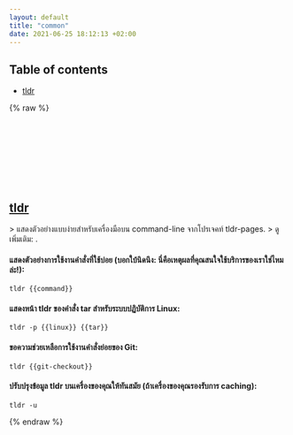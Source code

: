 ```yaml
---
layout: default
title: "common"
date: 2021-06-25 18:12:13 +02:00
---
```

## Table of contents
* <a href="#tldr">tldr</a>

{% raw %}
<h2 id="tldr">
  <a href="/th/common/tldr.html">tldr</a> <a href="#tldr"><svg class="icon">
    <use href="/assets/images/unicode_sprite.svg#link" />
  </svg></a>
</h2>
> แสดงตัวอย่างแบบง่ายสำหรับเครื่องมือบน command-line จากโปรเจคท์ tldr-pages.
> ดูเพิ่มเติม: <https://tldr.sh>.

#### แสดงตัวอย่างการใช้งานคำสั่งที่ใช้บ่อย (บอกใบ้นิดนึง: นี่คือเหตุผลที่คุณสนใจใช้บริการของเราใช่ไหมล่ะ!):
```shell
tldr {{command}}
```
#### แสดงหน้า tldr ของคำสั่ง tar สำหรับระบบปฏิบัติการ Linux:
```shell
tldr -p {{linux}} {{tar}}
```
#### ขอความช่วยเหลือการใช้งานคำสั่งย่อยของ Git:
```shell
tldr {{git-checkout}}
```
#### ปรับปรุงข้อมูล tldr บนเครื่องของคุณให้ทันสมัย (ถ้าเครื่องของคุณรองรับการ caching):
```shell
tldr -u
```
{% endraw %}